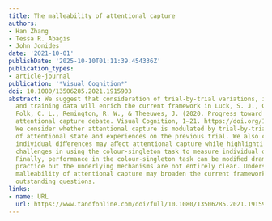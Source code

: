 ```yaml
---
title: The malleability of attentional capture
authors:
- Han Zhang
- Tessa R. Abagis
- John Jonides
date: '2021-10-01'
publishDate: '2025-10-10T01:11:39.454336Z'
publication_types:
- article-journal
publication: '*Visual Cognition*'
doi: 10.1080/13506285.2021.1915903
abstract: We suggest that consideration of trial-by-trial variations, individual diﬀerences,
  and training data will enrich the current framework in Luck, S. J., Gaspelin, N.,
  Folk, C. L., Remington, R. W., & Theeuwes, J. (2020. Progress toward resolving the
  attentional capture debate. Visual Cognition, 1–21. https://doi.org/10.1080/13506285.2020.1848949).
  We consider whether attentional capture is modulated by trial-by-trial ﬂuctuations
  of attentional state and experiences on the previous trial. We also consider whether
  individual diﬀerences may aﬀect attentional capture while highlighting potential
  challenges in using the colour-singleton task to measure individual diﬀerences.
  Finally, performance in the colour-singleton task can be modiﬁed dramatically with
  practice but the underlying mechanisms are not entirely clear. Understanding the
  malleability of attentional capture may broaden the current framework and resolve
  outstanding questions.
links:
- name: URL
  url: https://www.tandfonline.com/doi/full/10.1080/13506285.2021.1915903
---
```

